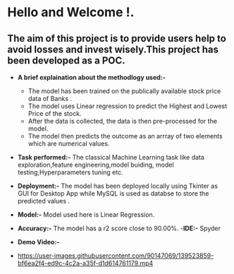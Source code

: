 
# Hello and Welcome !.
## The aim of this project is to provide users help to avoid losses and invest wisely.This project has been developed as a POC.


- __A brief explaination about the methodlogy used:-__
   - The model has been trained on the publically available stock price data of Banks .
   - The model uses Linear regression to predict the Highest and Lowest Price of the stock.
   - After the data is collected, the data is then pre-processed for the model.
   - The model then predicts the outcome as an arrray of two elements which are numerical values.


- __Task performed:-__
The classical Machine Learning task like data exploration,feature engineering,model buiding, model testing,Hyperparameters tuning etc.
- __Deployment:-__
The model has been deployed locally using Tkinter as GUI for Desktop App while MySQL is used as databse to store the predicted values .
- __Model:-__
Model used here is Linear Regression.
- __Accuracy:-__
The model has a r2 score close to 90.00%.
-__IDE:-__
Spyder

- __Demo Video:-__
- https://user-images.githubusercontent.com/90147069/139523859-bf6ea2f4-ed9c-4c2a-a35f-d1d614761179.mp4

